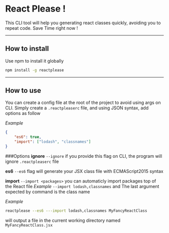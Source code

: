 React Please !
===================

This CLI tool will help you generating react classes quickly, avoiding you to repeat code. Save Time right now !

----------

How to install
-------------
Use npm to install it globally
```bash
npm install -g reactplease
```

----------


How to use
-------------
You can create a config file at the root of the project to avoid using args on CLI.
Simply create a ```.reactpleaserc``` file, and using JSON syntax, add options as follow

*Example*
```JSON
{
	"es6": true,
	"import": ["lodash", "classnames"]
}
```
###Options
**ignore**
```--ignore``` if you provide this flag on CLI, the program will ignore 
```.reactpleaserc``` file

**es6**
```--es6``` flag will generate your JSX class file with ECMAScript2015 syntax

**import**
```--import <packages>``` you can automaticly import packages top of the React file
*Example*
```--import lodash,classnames```
and The last argument expected by command is the class name

*Example*
```bash
reactplease --es6 ---import lodash,classnames MyFancyReactClass
```

will output a file in the current working directory named ```MyFancyReactClass.jsx```



